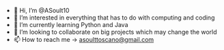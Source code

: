 - 👋 Hi, I’m @ASoult10
- 👀 I’m interested in everything that has to do with computing and coding
- 🌱 I’m currently learning Python and Java
- 💞️ I’m looking to collaborate on big projects which may change the world
- 📫 How to reach me -> asoulttoscano@gmail.com
